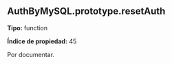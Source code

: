 ## AuthByMySQL.prototype.resetAuth

**Tipo:** function

**Índice de propiedad:** 45

Por documentar.



